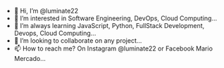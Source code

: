- 👋 Hi, I’m @luminate22
- 👀 I’m interested in Software Engineering, DevOps, Cloud Computing...
- 🌱 I’m always learning JavaScript, Python, FullStack Development, Devops, Cloud Computing...
- 💞️ I’m looking to collaborate on any project...
- 📫 How to reach me? On Instagram @luminate22 or Facebook Mario Mercado...

<!---
luminate22/luminate22 is a ✨ special ☝️ ✨ repository because its `README.md` (this file) appears on your GitHub profile.
You can click the Preview link to take a look at your changes.
--->
